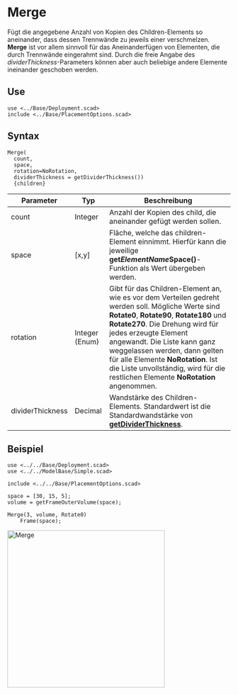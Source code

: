 # Merge

Fügt die angegebene Anzahl von Kopien des Children-Elements so aneinander, dass dessen Trennwände zu jeweils einer verschmelzen. __Merge__ ist vor allem sinnvoll für das Aneinanderfügen von Elementen, die durch Trennwände eingerahmt sind. Durch die freie Angabe des *dividerThickness*-Parameters können aber auch beliebige andere Elemente ineinander geschoben werden.

## Use
```
use <../Base/Deployment.scad>
include <../Base/PlacementOptions.scad>
```

## Syntax
```
Merge(
  count,
  space, 
  rotation=NoRotation, 
  dividerThickness = getDividerThickness())
  {children}
```

| Parameter | Typ | Beschreibung |
| ------ | ------ | ------ |
| count | Integer | Anzahl der Kopien des child, die aneinander gefügt werden sollen. |
| space | \[x,y] | Fläche, welche das children-Element einnimmt. Hierfür kann die jeweilige __get*ElementName*Space()__-Funktion als Wert übergeben werden. |
| rotation | Integer (Enum) | Gibt für das Children-Element an, wie es vor dem Verteilen gedreht werden soll. Mögliche Werte sind __Rotate0__, __Rotate90__, __Rotate180__ und __Rotate270__. Die Drehung wird für jedes erzeugte Element angewandt. Die Liste kann ganz weggelassen werden, dann gelten für alle Elemente __NoRotation__. Ist die Liste unvollständig, wird für die restlichen Elemente __NoRotation__ angenommen. |
| dividerThickness | Decimal | Wandstärke des Children-Elements. Standardwert ist die Standardwandstärke von [__getDividerThickness__](getDividerThickness.md). |

## Beispiel
```
use <../../Base/Deployment.scad>
use <../../ModelBase/Simple.scad>

include <../../Base/PlacementOptions.scad>

space = [30, 15, 5];
volume = getFrameOuterVolume(space);

Merge(3, volume, Rotate0)
    Frame(space);
```

<img width="355" alt="Merge" src="https://user-images.githubusercontent.com/48654609/168483153-7f969cf5-e06d-4e9e-b070-3214f792b1d6.png">
